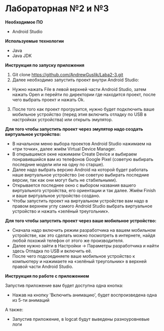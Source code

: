 # Лабораторная №2 и №3
**Необходимое ПО**
* Android Studio
  
**Используемые технологии**
* Java
* Java JDK

**Инструкция по запуску приложения**
  
1. Git clone https://github.com/AndrewGuslik/Laba2-3.git 
2. Далее необходимо запустить проект внутри Android Studio:
* Нужно нажать File в левой верхней части Android Studio, затем нажать Open и перейти по директории где находится проект, после чего выбрать проект и нажать Ok.
3. После того как проект прогрузится, нужно будет подключить ваше мобильное устройство (перед этия включить отладку по USB в настройках устройства) или открыть эмулятор.

**Для того чтобы запустить проект через эмулятор надо создать виртуальное устройство:**
* В начальном меню выбора проектов Android Studio нажимаем на «три точки», далее жмём Virtual Device Manager.
* В открывшемся окне нажимаем Create Device и выбираем понравившийся вам из телефонов Google Pixel (советую выбирать последние модели или на одну по старше).
* Далее надо выбрать версию Android на которой будет работать наше виртуальное устройство (не советую выбирать последние версии, так как они могут быть не стабильными).
* Открывается последнее окно с выбором названия вашего виртуального устройства, его ориентации и так далее. Жмём Finish и ваше виртуальное устройство создано.
* Чтобы запустить проект на виртуальном устройстве вам надо в правом верхнем углу самого Android Studio выбрать виртуальное устройство и нажать «зелёный треугольник».

**Для того чтобы запустить проект через ваше мобильное устройство:**
* Сначала надо включить режим разработчика на вашем мобильном устройстве, как это сделать можно посмотреть в интернете, найдя любой похожий телефон от этого же производителя.
* Далее нужно зайти в Настройки -> Параметры разработчика и найти здесь Отладка по USB и включить её.
* После чего подсоединяете ваше мобильное устройство к компьютеру и нажимаете на «зелёный треугольник» в верхней правой части Android Studio.

**Инструкция по работе с приложением**

Запустив приложение вам будет доступна одна кнопка:

* Нажав на кнопку 'Включить анимацию', будет воспроизведена одна из 5-ти анимаций

А также:

* Запустив приложение, в logcat будут выведены разноуровневые логи
